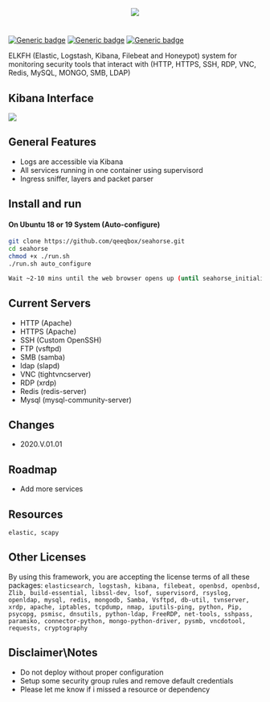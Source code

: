<p align="center"> <img src="https://raw.githubusercontent.com/qeeqbox/seahorse/master/readme/seahorselogo.png"></p>

#
[![Generic badge](https://img.shields.io/badge/dynamic/json.svg?url=https://raw.githubusercontent.com/qeeqbox/seahorse/master/info&label=version&query=$.version&colorB=blue&style=flat-square)](https://github.com/qeeqbox/seahorse/blob/master/changes.md) [![Generic badge](https://img.shields.io/badge/dynamic/json.svg?url=https://raw.githubusercontent.com/qeeqbox/seahorse/master/info&label=docker-compose&query=$.dockercompose&colorB=green&style=flat-square)](https://github.com/qeeqbox/seahorse/blob/master/changes.md) [![Generic badge](https://img.shields.io/static/v1?label=%F0%9F%91%8D&message=Thank%20You%20For%20The%20Support!!&color=yellow&style=flat-square)](https://github.com/qeeqbox/woodpecker/stargazers)

ELKFH (Elastic, Logstash, Kibana, Filebeat and Honeypot) system for monitoring security tools that interact with (HTTP, HTTPS, SSH, RDP, VNC, Redis, MySQL, MONGO, SMB, LDAP)

## Kibana Interface
<img src="https://raw.githubusercontent.com/qeeqbox/seahorse/master/readme/intro.gif" style="max-width:768px"/>

## General Features
- Logs are accessible via Kibana
- All services running in one container using supervisord
- Ingress sniffer, layers and packet parser

## Install and run
#### On Ubuntu 18 or 19 System (Auto-configure)
```bash
git clone https://github.com/qeeqbox/seahorse.git
cd seahorse
chmod +x ./run.sh
./run.sh auto_configure

Wait ~2-10 mins until the web browser opens up (until seahorse_initializer_1 exit with 0) - username is elastic and password is changeme

```

## Current Servers
- HTTP (Apache)
- HTTPS (Apache)
- SSH (Custom OpenSSH)
- FTP (vsftpd)
- SMB (samba)
- ldap (slapd)
- VNC (tightvncserver)
- RDP (xrdp)
- Redis (redis-server)
- Mysql (mysql-community-server)

## Changes
- 2020.V.01.01

## Roadmap
- Add more services

## Resources
`elastic, scapy`

## Other Licenses
By using this framework, you are accepting the license terms of all these packages: `elasticsearch, logstash, kibana, filebeat, openbsd, openbsd, Zlib, build-essential, libssl-dev, lsof, supervisord, rsyslog, openldap, mysql, redis, mongodb, Samba, Vsftpd, db-util, tvnserver, xrdp, apache, iptables, tcpdump, nmap, iputils-ping, python, Pip, psycopg, psmisc, dnsutils, python-ldap, FreeRDP, net-tools, sshpass, paramiko, connector-python, mongo-python-driver, pysmb, vncdotool, requests, cryptography`


## Disclaimer\Notes
- Do not deploy without proper configuration
- Setup some security group rules and remove default credentials
- Please let me know if i missed a resource or dependency

